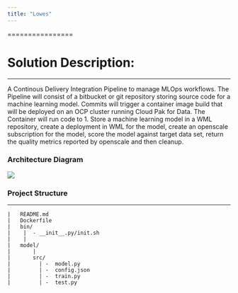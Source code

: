 ```yaml
---
title: "Lowes"
---
```


================

# Solution Description:

---------------------

A Continous Delivery Integration Pipeline to manage MLOps workflows. The
Pipeline will consist of a bitbucket or git repository storing source
code for a machine learning model. Commits will trigger a container
image build that will be deployed on an OCP cluster running Cloud Pak
for Data. The Container will run code to 1. Store a machine learning
model in a WML repository, create a deployment in WML for the model,
create an openscale subscription for the model, score the model against
target data set, return the quality metrics reported by openscale and
then cleanup.

### Architecture Diagram
![](plot.png)

### Project Structure
-----------------

    |   README.md
    |   Dockerfile
    |   bin/
    |    |  - __init__.py/init.sh 
    |    |
    |   model/
    |       |
    |       src/
    |         | -  model.py
    |         | -  config.json
    |         | -  train.py
    |         | -  test.py
